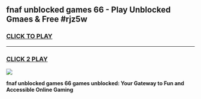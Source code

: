 
## fnaf unblocked games 66 - Play Unblocked Gmaes & Free #rjz5w
<h3>
<a href="https://news.freeplayer.one?title=fnaf_unblocked_games_66&ref=24F">CLICK TO PLAY</a></h3>
<hr>

<h3>
<a href="https://news.freeplayer.one?title=fnaf_unblocked_games_66&ref=24F">CLICK 2 PLAY</a>
  
</h3>

<a href="https://news.freeplayer.one?title=fnaf_unblocked_games_66&ref=24F/"><img src="https://clearcache.store/games.png"></a>


**fnaf unblocked games 66 games unblocked: Your Gateway to Fun and Accessible Online Gaming**
